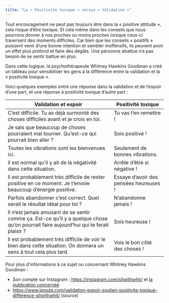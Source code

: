 ```yaml
---
title: "La « Positivité toxique » versus « Validation »"
---
```


Tout encouragement ne peut pas toujours être dans la « positive attitude », cela risque d’être toxique. Et cela même dans les conseils que nous pourrons donner à nos proches ou moins proches lorsque ceux-ci traversent des moments difficiles. Car bien que les conseils « positifs » puissent venir d’une bonne intention et sembler inoffensifs, ils peuvent avoir un effet plus profond et faire des dégâts. Une personne abattue n’a pas besoin de se sentir battue en plus.

Dans cette logique, la psychothérapeute Whitney Hawkins Goodman a créé un tableau pour sensibiliser les gens à la différence entre la validation et la « positivité toxique ».

Voici quelques exemples entre une réponse dans la validation et de l’espoir d’une part, et une réponse à positivité toxique d’autre part :

| Validation et espoir                                                                                                                   | Positivité toxique                     |
|----------------------------------------------------------------------------------------------------------------------------------------|----------------------------------------|
| C’est difficile. Tu as déjà surmonté des choses difficiles avant et je crois en toi.                                                   | Tu vas t’en remettre !                 |
| Je sais que beaucoup de choses pourraient mal tourner. Qu’est-ce qui pourrait bien aller ?                                             | Sois positive !                        |
| Toutes les vibrations sont les bienvenues ici.                                                                                         | Seulement de bonnes vibrations.        |
| Il est normal qu’il y ait de la négativité dans cette situation.                                                                       | Arrête d’être si négative !            |
| Il est probablement très difficile de rester positive en ce moment. Je t’envoie beaucoup d’énergie positive.                           | Essaye d’avoir des pensées heureuses ! |
| Parfois abandonner c’est correct. Quel serait le résultat idéal pour toi ?                                                             | N’abandonne jamais !                   |
| Il n’est jamais amusant de se sentir comme ça. Est-ce qu’il y a quelque chose qu’on pourrait faire aujourd’hui qui te ferait plaisir ? | Sois heureuse !                        |
| Il est probablement très difficile de voir le bien dans cette situation. On donnera un sens à tout cela plus tard.                     | Vois le bon côté des choses !          |

Pour plus d’informations à ce sujet ou concernant Whitney Hawkins Goodman :

- Son compte sur Instagram : https://instagram.com/sitwithwhit/ et [la publication concernée](https://instagram.com/p/BtWE80-HOjx/)
- https://www.ipnoze.com/validation-espoir-soutien-positivite-toxique-difference-sitwithwhit/ (source)
